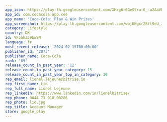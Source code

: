 ```yaml
---
app_icon: https://play-lh.googleusercontent.com/XHxg6r6GeS5ru-0_-a2AaVkJrEyu9cKg_ubHPud7LEcXmWGgvCXt7UHRV7n0qYIcIcI
app_id: com.cocacola.app.cee
app_name: 'Coca-Cola: Play & Win Prizes'
app_screenshot: https://play-lh.googleusercontent.com/wojUKgxrZBft9eU_J1kVbJP6KTHcKU5Kb684w19AQL5PvPgP6FERusMxizP1c5yXa0A
category: Lifestyle
country: DK
id: VF5ahZJ9bwSN
language: fr
most_recent_release: '2024-02-15T00:00:00'
publisher_id: '2073'
publisher_name: Coca-Cola
rank: '89'
release_count_in_past_year: '12'
release_count_in_past_year_category: 15
release_count_in_past_year_top_in_category: 30
rep_email: lionel.lejeune@bitrise.io
rep_first_name: Lio
rep_full_name: Lionel Lejeune
rep_linkedin: https://www.linkedin.com/in/lionelbitrise/
rep_phone: 0044 73 918 00286
rep_photo: lio.jpg
rep_title: Account Manager
store: google_play
---
```

